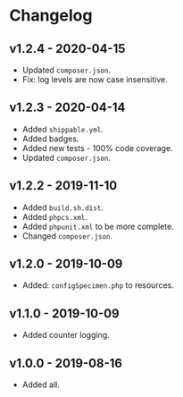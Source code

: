 # Changelog

## v1.2.4 - 2020-04-15

- Updated `composer.json`.
- Fix: log levels are now case insensitive.

## v1.2.3 - 2020-04-14

- Added `shippable.yml`.
- Added badges.
- Added new tests - 100% code coverage.
- Updated `composer.json`.

## v1.2.2 - 2019-11-10

- Added `build.sh.dist`.
- Added `phpcs.xml`.
- Added `phpunit.xml` to be more complete.
- Changed `composer.json`.

## v1.2.0 - 2019-10-09

- Added: `configSpecimen.php` to resources.

## v1.1.0 - 2019-10-09

- Added counter logging.

## v1.0.0 - 2019-08-16

- Added all.
